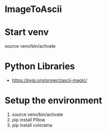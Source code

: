 # ImageToAscii

# Start venv
source venv/bin/activate

# Python Libraries
- https://pypi.org/project/ascii-magic/

# Setup the environment
1. source venv/bin/activate
2. pip install Pillow
3. pip install colorama